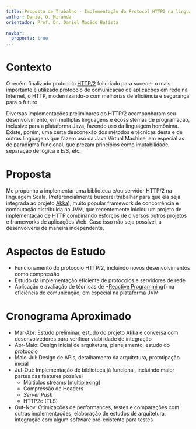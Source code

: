 ```yaml
---
title: Proposta de Trabalho - Implementação do Protocol HTTP2 na linguagem Scala
author: Daniel Q. Miranda
orientador: Prof. Dr. Daniel Macêdo Batista

navbar:
  proposta: true
...
```


# Contexto

O recém finalizado protocolo <a href="http://http2.github.io/">HTTP/2</a> foi criado para suceder o mais importante e
utilizado protocolo de comunicação de aplicações em rede na Internet,
o HTTP, modernizando-o com melhorias de eficiência e segurança para o
futuro.

Diversas implementações preliminares do HTTP/2 acompanharam seu
desenvolvimento, em múltiplas linguagens e ecossistemas de
programação, inclusive para a plataforma Java, fazendo uso da
linguagem homônima. Existe, porém, uma certa desconexão dos métodos e
técnicas desta e de outras linguagens que fazem uso da Java Virtual
Machine, em especial as de paradigma funcional, que prezam princípios
como imutabilidade, separação de lógica e E/S, etc.

# Proposta

Me proponho a implementar uma biblioteca e/ou servidor HTTP/2 na
linguagem Scala. Preferencialmente buscarei trabalhar para que ela
seja integrada ao projeto <a href="http://akka.io">Akka</a>), muito popular
framework de concorrência e computação distribuída na JVM, que
recentemente iniciou um projeto de implementação de HTTP combinando
esforços de diversos outros projetos e frameworks de aplicações Web.
Caso isso não seja possível, a desenvolverei de maneira independente.

# Aspectos de Estudo

* Funcionamento do protocolo HTTP/2, incluindo novos desenvolvimentos como compressão
* Estudo da implementação eficiente de protocolos e servidores de rede
* Aplicação e avaliação de técnicas de *[Reactive Programming](http://www.reactivemanifesto.org/)() na eficiência
de comunicação, em especial na plataforma JVM

# Cronograma Aproximado

* Mar-Abr: Estudo preliminar, estudo do projeto Akka e conversa com desenvolvedores para verificar viabilidade de integração
* Abr-Maio: Design inicial de arquitetura, planejamento, estudo do protocolo
* Maio-Jul: Design de APIs, detalhamento da arquitetura, prototipação inicial
* Jul-Out: Implementação de biblioteca já funcional, incluindo maior partes das features possível
  * Múltiplos streams (multiplexing)  
  * Compressão de Headers  
  * *Server Push*  
  * HTTP2c (TLS)  
* Out-Nov: Otimizações de performances, testes e comparações com outras implementações, elaboração de estudos de arquitetura,
integração com algum software pré-existente para testes
